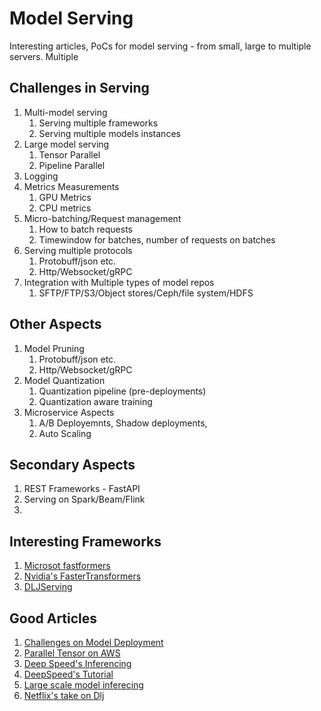 # Model Serving
Interesting articles, PoCs for model serving - from small, large to multiple servers. Multiple 



## Challenges in Serving
1. Multi-model serving
    1. Serving multiple frameworks
    2. Serving multiple models instances
2. Large model serving
    1. Tensor Parallel
    2. Pipeline Parallel
3. Logging
4. Metrics Measurements
   1. GPU Metrics
   2. CPU metrics
5. Micro-batching/Request management
   1. How to batch requests
   2. Timewindow for batches, number of requests on batches
6. Serving multiple protocols
   1. Protobuff/json etc.
   2. Http/Websocket/gRPC
7. Integration with Multiple types of model repos
   1. SFTP/FTP/S3/Object stores/Ceph/file system/HDFS
   
## Other Aspects
1. Model Pruning
   1. Protobuff/json etc.
   2. Http/Websocket/gRPC
2. Model Quantization
   1. Quantization pipeline (pre-deployments)
   2. Quantization aware training
3. Microservice Aspects
   1. A/B Deployemnts, Shadow deployments, 
   2. Auto Scaling


## Secondary Aspects

1. REST Frameworks - FastAPI
2. Serving on Spark/Beam/Flink
3. 

## Interesting Frameworks
1. [Microsot fastformers](https://github.com/microsoft/fastformers)
2. [Nvidia's FasterTransformers](https://github.com/NVIDIA/FasterTransformer)
3. [DLJServing](https://github.com/deepjavalibrary/djl-serving)



## Good Articles
1. [Challenges on Model Deployment](https://neptune.ai/blog/model-deployment-challenges-lessons-from-ml-engineers)
2. [Parallel Tensor on AWS](https://aws.amazon.com/blogs/machine-learning/deploy-large-models-on-amazon-sagemaker-using-djlserving-and-deepspeed-model-parallel-inference/)
3. [Deep Speed's Inferencing](https://www.deepspeed.ai/tutorials/inference-tutorial/)
4. [DeepSpeed's Tutorial](https://github.com/microsoft/DeepSpeed/blob/master/docs/_tutorials/inference-tutorial.md)
5. [Large scale model inferecing](https://www.microsoft.com/en-us/research/blog/deepspeed-accelerating-large-scale-model-inference-and-training-via-system-optimizations-and-compression/)
6. [Netflix's take on Dlj](https://aws.amazon.com/blogs/opensource/how-netflix-uses-deep-java-library-djl-for-distributed-deep-learning-inference-in-real-time/)
